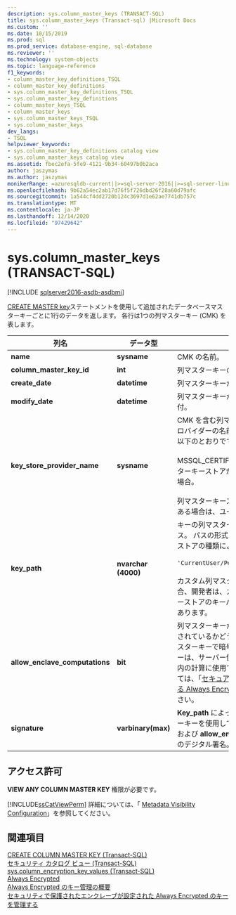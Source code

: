 ```yaml
---
description: sys.column_master_keys (TRANSACT-SQL)
title: sys.column_master_keys (Transact-sql) |Microsoft Docs
ms.custom: ''
ms.date: 10/15/2019
ms.prod: sql
ms.prod_service: database-engine, sql-database
ms.reviewer: ''
ms.technology: system-objects
ms.topic: language-reference
f1_keywords:
- column_master_key_definitions_TSQL
- column_master_key_definitions
- sys.column_master_key_definitions_TSQL
- sys.column_master_key_definitions
- column_master_keys_TSQL
- column_master_keys
- sys.column_master_keys_TSQL
- sys.column_master_keys
dev_langs:
- TSQL
helpviewer_keywords:
- sys.column_master_key_definitions catalog view
- sys.column_master_keys catalog view
ms.assetid: fbec2efa-5fe9-4121-9b34-60497b0b2aca
author: jaszymas
ms.author: jaszymas
monikerRange: =azuresqldb-current||>=sql-server-2016||>=sql-server-linux-2017||=azuresqldb-mi-current
ms.openlocfilehash: 9b62a54ec2ab17d76f5f726dbd26f28a60d79afc
ms.sourcegitcommit: 1a544cf4dd2720b124c3697d1e62ae7741db757c
ms.translationtype: MT
ms.contentlocale: ja-JP
ms.lasthandoff: 12/14/2020
ms.locfileid: "97429642"
---
```

# <a name="syscolumn_master_keys-transact-sql"></a>sys.column_master_keys (TRANSACT-SQL)

[!INCLUDE [sqlserver2016-asdb-asdbmi](../../includes/applies-to-version/sqlserver2016-asdb-asdbmi.md)]

  [CREATE MASTER key](../../t-sql/statements/create-column-master-key-transact-sql.md)ステートメントを使用して追加されたデータベースマスターキーごとに1行のデータを返します。 各行は1つの列マスターキー (CMK) を表します。  
    
|列名|データ型|説明|  
|-----------------|---------------|-----------------|  
|**name**|**sysname**|CMK の名前。|  
|**column_master_key_id**|**int**|列マスターキーの ID。|  
|**create_date**|**datetime**|列マスターキーが作成された日付。|  
|**modify_date**|**datetime**|列マスターキーが最後に変更された日付。|  
|**key_store_provider_name**|**sysname**|CMK を含む列マスターキーストアのプロバイダーの名前。 使用できる値は、以下のとおりです。<br /><br /> MSSQL_CERTIFICATE_STORE-列マスターキーストアが証明書ストアである場合。<br /><br /> 列マスターキーストアがカスタム型である場合は、ユーザー定義の値。|  
|**key_path**|**nvarchar (4000)**|キーの列マスターキーストア固有のパス。 パスの形式は、列のマスターキーストアの種類によって異なります。 例:<br /><br /> `'CurrentUser/Personal/'<thumbprint>`<br /><br /> カスタム列マスターキーストアの場合、開発者は、カスタム列マスターキーストアのキーパスを定義する必要があります。|  
|**allow_enclave_computations**|**bit**|列マスターキーがエンクレーブに設定されているかどうかを示します (このマスターキーで暗号化された列暗号化キーは、サーバー側の secure enclaves 内の計算に使用できます)。 詳細については、「[セキュア エンクレーブを使用する Always Encrypted](../../relational-databases/security/encryption/always-encrypted-enclaves.md)」を参照してください。|  
|**signature**|**varbinary(max)**|**Key_path** によって参照される列マスターキーを使用して生成された **key_path** および **allow_enclave_computations** のデジタル署名。|


  
## <a name="permissions"></a>アクセス許可  
 **VIEW ANY COLUMN MASTER KEY** 権限が必要です。  
  
 [!INCLUDE[ssCatViewPerm](../../includes/sscatviewperm-md.md)] 詳細については、「 [Metadata Visibility Configuration](../../relational-databases/security/metadata-visibility-configuration.md)」を参照してください。  
  
## <a name="see-also"></a>関連項目  
 [CREATE COLUMN MASTER KEY (Transact-SQL)](../../t-sql/statements/create-column-master-key-transact-sql.md)   
 [セキュリティ カタログ ビュー &#40;Transact-SQL&#41;](../../relational-databases/system-catalog-views/security-catalog-views-transact-sql.md)   
 [sys.column_encryption_key_values &#40;Transact-SQL&#41;](../../relational-databases/system-catalog-views/sys-column-encryption-key-values-transact-sql.md)  
 [Always Encrypted](../../relational-databases/security/encryption/always-encrypted-database-engine.md)   
 [Always Encrypted のキー管理の概要](../../relational-databases/security/encryption/overview-of-key-management-for-always-encrypted.md)   
 [セキュリティで保護されたエンクレーブが設定された Always Encrypted のキーを管理する](../../relational-databases/security/encryption/always-encrypted-enclaves-manage-keys.md)   
 
  
  
